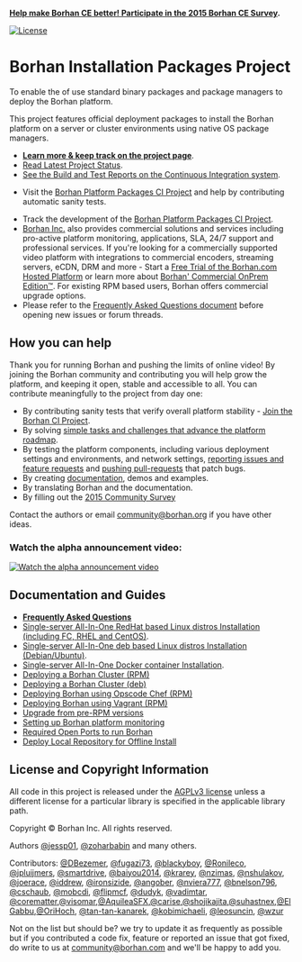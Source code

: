 **[Help make Borhan CE better! Participate in the 2015 Borhan CE Survey](http://surveys.borhan.org/index.php/877436/lang-en).**

[![License](https://img.shields.io/badge/license-AGPLv3-blue.svg)](http://www.gnu.org/licenses/agpl-3.0.html)
# Borhan Installation Packages Project
To enable the of use standard binary packages and package managers to deploy the Borhan platform.

This project features official deployment packages to install the Borhan platform on a server or cluster environments using native OS package managers.

* **[Learn more & keep track on the project page](http://borhan.github.io/platform-install-packages/)**.    
* [Read Latest Project Status](https://github.com/borhan/platform-install-packages/blob/master/doc/project-status-updates.md).
* [See the Build and Test Reports on the Continuous Integration system](http://installrepo.borhan.org/reports/ci/).    
+ Visit the [Borhan Platform Packages CI Project](https://github.com/borhan/platform-continuous-integration) and help by contributing automatic sanity tests.
* Track the development of the [Borhan Platform Packages CI Project](https://github.com/borhan/platform-continuous-integration).
* [Borhan Inc.](http://corp.borhan.com) also provides commercial solutions and services including pro-active platform monitoring, applications, SLA, 24/7 support and professional services. If you're looking for a commercially supported video platform  with integrations to commercial encoders, streaming servers, eCDN, DRM and more - Start a [Free Trial of the Borhan.com Hosted Platform](http://corp.borhan.com/free-trial) or learn more about [Borhan' Commercial OnPrem Edition™](http://corp.borhan.com/Deployment-Options/Borhan-On-Prem-Edition). For existing RPM based users, Borhan offers commercial upgrade options.
* Please refer to the [Frequently Asked Questions document](https://github.com/borhan/platform-install-packages/blob/master/doc/borhan-packages-faq.md) before opening new issues or forum threads.

## How you can help
Thank you for running Borhan and pushing the limits of online video! By joining the Borhan community and contributing you will help grow the platform, and keeping it open, stable and accessible to all. You can contribute meaningfully to the project from day one:    

+ By contributing sanity tests that verify overall platform stability - [Join the Borhan CI Project](https://github.com/borhan/platform-continuous-integration).
+ By solving [simple tasks and challenges that advance the platform roadmap](http://bit.ly/borhan-tasks).
+ By testing the platform components, including various deployment settings and environments, and network settings, [reporting issues and feature requests](https://github.com/borhan/platform-install-packages/issues) and [pushing pull-requests](https://help.github.com/articles/creating-a-pull-request) that patch bugs.
+ By creating [documentation](https://github.com/borhan/platform-install-packages/tree/master/doc), demos and examples.
+ By translating Borhan and the documentation.
+ By filling out the [2015 Community Survey](http://surveys.borhan.org/index.php/877436/lang-en)

Contact the authors or email community@borhan.org if you have other ideas.

### Watch the alpha announcement video:
[![Watch the alpha announcement video](http://borhan.github.io/platform-install-packages/images/news/1st-alpha-video-thumb.png "Watch the alpha announcement video")](http://bit.ly/1fIsdmY)


## Documentation and Guides

* [**Frequently Asked Questions**](https://github.com/borhan/platform-install-packages/blob/master/doc/borhan-packages-faq.md)
* [Single-server All-In-One RedHat based Linux distros Installation (including FC, RHEL and CentOS)](https://github.com/borhan/platform-install-packages/blob/master/doc/install-borhan-redhat-based.md).
* [Single-server All-In-One deb based Linux distros Installation (Debian/Ubuntu)](https://github.com/borhan/platform-install-packages/blob/master/doc/install-borhan-deb-based.md).
* [Single-server All-In-One Docker container Installation](https://github.com/borhan/platform-install-packages/blob/master/doc/install-docker.md).
* [Deploying a Borhan Cluster (RPM)](https://github.com/borhan/platform-install-packages/blob/master/doc/rpm-cluster-deployment-instructions.md)
* [Deploying a Borhan Cluster (deb)](https://github.com/borhan/platform-install-packages/blob/master/doc/deb-cluster-deployment-instructions.md)
* [Deploying Borhan using Opscode Chef (RPM)](https://github.com/borhan/platform-install-packages/blob/master/doc/rpm-chef-cluster-deployment.md)
* [Deploying Borhan using Vagrant (RPM)](https://github.com/borhan/platform-install-packages/tree/master/vagrant)
* [Upgrade from pre-RPM versions](https://github.com/borhan/platform-install-packages/tree/master/doc/borhan-updater)
* [Setting up Borhan platform monitoring](https://github.com/borhan/platform-install-packages/blob/master/doc/platform-monitors.md)
* [Required Open Ports to run Borhan](https://github.com/borhan/platform-install-packages/blob/master/doc/borhan-required-ports.md)
* [Deploy Local Repository for Offline Install](https://github.com/borhan/platform-install-packages/blob/master/doc/deploy-local-rpm-repo-offline-install.md)



## License and Copyright Information
All code in this project is released under the [AGPLv3 license](http://www.gnu.org/licenses/agpl-3.0.html) unless a different license for a particular library is specified in the applicable library path. 

Copyright © Borhan Inc. All rights reserved.

Authors [@jessp01](https://github.com/jessp01), [@zoharbabin](https://github.com/zoharbabin) and many others.

Contributors: [@DBezemer](https://github.com/DBezemer), [@fugazi73](https://github.com/fugazi73), [@blackyboy](https://github.com/blackyboy), [@Ronileco](https://github.com/Ronileco), [@jpluijmers](https://github.com/jpluijmers), [@smartdrive](https://github.com/smartdrive), [@baiyou2014](https://github.com/baiyou2014), [@krarey](https://github.com/krarey), [@nzimas](https://github.com/nzimas), [@nshulakov](https://github.com/nshulakov), [@joerace](https://github.com/joerace), [@iddrew](https://github.com/iddrew), [@ironsizide](https://github.com/ironsizide), [@angober](https://github.com/angober), [@nviera777](https://github.com/nviera777), [@bnelson796](https://github.com/bnelson796), [@cschaub](https://github.com/cschaub), [@mobcdi](https://github.com/mobcdi), [@flipmcf](https://github.com/flipmcf), [@dudyk](https://github.com/dudyk), [@vadimtar](https://github.com/vadimtar), [@corematter](https://github.com/corematter),[@visomar](https://github.com/visomar),[@AquileaSFX](https://github.com/AquileaSFX),[@carise](https://github.com/carise),[@shojikajita](https://github.com/shojikajita),[@suhastnex](https://github.com/suhastnex),[@ElGabbu](https://github.com/ElGabbu),[@OriHoch](https://github.com/OriHoch), [@tan-tan-kanarek](https://github.com/tan-tan-kanarek), [@kobimichaeli](https://github.com/kobimichaeli), [@leosuncin](https://github.com/leosuncin), [@wzur](https://github.com/wzur)

Not on the list but should be? we try to update it as frequently as possible but if you contributed a code fix, feature or reported an issue that got fixed, do write to us at community@borhan.com and we'll be happy to add you.
